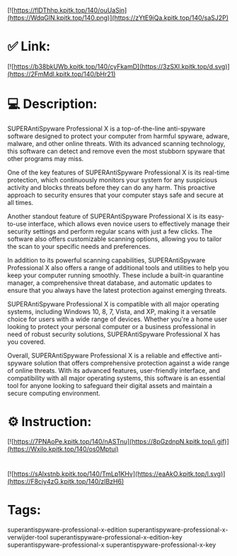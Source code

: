 [![https://flDThhp.kpitk.top/140/ouUaSjn](https://WdqGlN.kpitk.top/140.png)](https://zYtE9iQa.kpitk.top/140/saSJ2P)
# ✅ Link:
[![https://b38bkUWb.kpitk.top/140/cyFkamD](https://3zSXI.kpitk.top/d.svg)](https://2FmMdl.kpitk.top/140/bHr21)
# 💻 Description:
SUPERAntiSpyware Professional X is a top-of-the-line anti-spyware software designed to protect your computer from harmful spyware, adware, malware, and other online threats. With its advanced scanning technology, this software can detect and remove even the most stubborn spyware that other programs may miss.

One of the key features of SUPERAntiSpyware Professional X is its real-time protection, which continuously monitors your system for any suspicious activity and blocks threats before they can do any harm. This proactive approach to security ensures that your computer stays safe and secure at all times.

Another standout feature of SUPERAntiSpyware Professional X is its easy-to-use interface, which allows even novice users to effectively manage their security settings and perform regular scans with just a few clicks. The software also offers customizable scanning options, allowing you to tailor the scan to your specific needs and preferences.

In addition to its powerful scanning capabilities, SUPERAntiSpyware Professional X also offers a range of additional tools and utilities to help you keep your computer running smoothly. These include a built-in quarantine manager, a comprehensive threat database, and automatic updates to ensure that you always have the latest protection against emerging threats.

SUPERAntiSpyware Professional X is compatible with all major operating systems, including Windows 10, 8, 7, Vista, and XP, making it a versatile choice for users with a wide range of devices. Whether you're a home user looking to protect your personal computer or a business professional in need of robust security solutions, SUPERAntiSpyware Professional X has you covered.

Overall, SUPERAntiSpyware Professional X is a reliable and effective anti-spyware solution that offers comprehensive protection against a wide range of online threats. With its advanced features, user-friendly interface, and compatibility with all major operating systems, this software is an essential tool for anyone looking to safeguard their digital assets and maintain a secure computing environment.

# ⚙️ Instruction:
[![https://7PNAoPe.kpitk.top/140/nASTnu](https://8pGzdnpN.kpitk.top/i.gif)](https://Wxilo.kpitk.top/140/os0Mptui)
#
[![https://sAlxstnb.kpitk.top/140/TmLp1KHv](https://eaAkO.kpitk.top/l.svg)](https://F8ciy4zG.kpitk.top/140/zlBzH6)
# Tags:
superantispyware-professional-x-edition superantispyware-professional-x-verwijder-tool superantispyware-professional-x-edition-key superantispyware-professional-x superantispyware-professional-x-key





